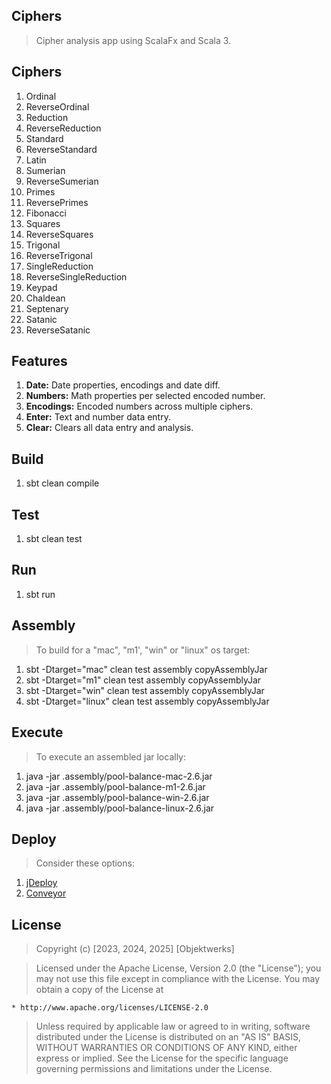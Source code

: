 Ciphers
-------
>Cipher analysis app using ScalaFx and Scala 3.

Ciphers
-------
1. Ordinal
2. ReverseOrdinal
3. Reduction 
4. ReverseReduction 
5. Standard
6. ReverseStandard
7. Latin  
8. Sumerian
9. ReverseSumerian
10. Primes
11. ReversePrimes
12. Fibonacci
13. Squares
14. ReverseSquares
15. Trigonal
16. ReverseTrigonal
17. SingleReduction
18. ReverseSingleReduction
19. Keypad
20. Chaldean
21. Septenary
22. Satanic
23. ReverseSatanic

Features
--------
1. **Date:** Date properties, encodings and date diff.
2. **Numbers:** Math properties per selected encoded number.
3. **Encodings:** Encoded numbers across multiple ciphers.
4. **Enter:** Text and number data entry.
5. **Clear:** Clears all data entry and analysis.

Build
-----
1. sbt clean compile

Test
----
1. sbt clean test

Run
---
1. sbt run

Assembly
--------
>To build for a "mac", "m1', "win" or "linux" os target:
1. sbt -Dtarget="mac" clean test assembly copyAssemblyJar
2. sbt -Dtarget="m1" clean test assembly copyAssemblyJar
3. sbt -Dtarget="win" clean test assembly copyAssemblyJar
4. sbt -Dtarget="linux" clean test assembly copyAssemblyJar

Execute
-------
>To execute an assembled jar locally:
1. java -jar .assembly/pool-balance-mac-2.6.jar
2. java -jar .assembly/pool-balance-m1-2.6.jar
3. java -jar .assembly/pool-balance-win-2.6.jar
4. java -jar .assembly/pool-balance-linux-2.6.jar

Deploy
------
>Consider these options:
1. [jDeploy](https://www.npmjs.com/package/jdeploy)
2. [Conveyor](https://hydraulic.software/index.html)

License
-------
>Copyright (c) [2023, 2024, 2025] [Objektwerks]

>Licensed under the Apache License, Version 2.0 (the "License");
you may not use this file except in compliance with the License.
You may obtain a copy of the License at

    * http://www.apache.org/licenses/LICENSE-2.0

>Unless required by applicable law or agreed to in writing, software
distributed under the License is distributed on an "AS IS" BASIS,
WITHOUT WARRANTIES OR CONDITIONS OF ANY KIND, either express or implied.
See the License for the specific language governing permissions and
limitations under the License.
